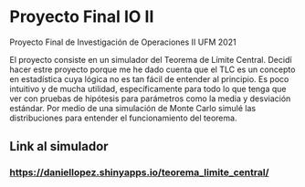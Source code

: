 # Proyecto Final IO II
Proyecto Final de Investigación de Operaciones II UFM 2021

El proyecto consiste en un simulador del Teorema de Límite Central. Decidí hacer estre proyecto porque me he dado cuenta que el TLC es un concepto en estadística cuya lógica no es tan fácil de entender al principio. Es poco intuitivo y de mucha utilidad, específicamente para todo lo que tenga que ver con pruebas de hipótesis para parámetros como la media y desviación estándar. Por medio de una simulación de Monte Carlo simulé las distribuciones para entender el funcionamiento del teorema.

## Link al simulador
### **https://daniellopez.shinyapps.io/teorema_limite_central/**
